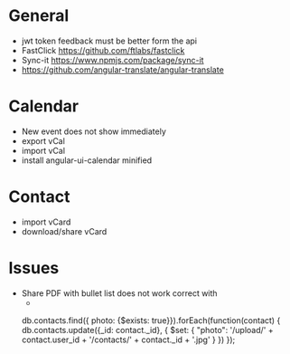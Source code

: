 # General
- jwt token feedback must be better form the api
- FastClick https://github.com/ftlabs/fastclick
- Sync-it https://www.npmjs.com/package/sync-it
- https://github.com/angular-translate/angular-translate

# Calendar
- New event does not show immediately
- export vCal
- import vCal
- install angular-ui-calendar minified

# Contact
- import vCard
- download/share vCard

# Issues
- Share PDF with bullet list does not work correct with <ul><li>


db.contacts.find({ photo: {$exists: true}}).forEach(function(contact) {
   db.contacts.update({_id: contact._id}, {
     $set: { "photo": '/upload/' + contact.user_id + '/contacts/' + contact._id + '.jpg'  }
    })
});

